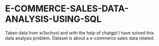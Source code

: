 # E-COMMERCE-SALES-DATA-ANALYSIS-USING-SQL
Taken data from w3school and with the help of chatgpt I have solved this data analysis problem. Dataset is about a e-commerce sales data related.
